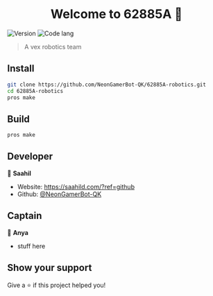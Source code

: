 <h1 align="center">
Welcome to 62885A 👋
</h1>
<p>
  <img alt="Version" src="https://img.shields.io/badge/version-0.0.1-blue.svg?cacheSeconds=2592000" />
  <img src="https://img.shields.io/badge/-c++-black?logo=c%2B%2B&style=social" alt="Code lang" />
</p>

> A vex robotics team

## Install

```sh
git clone https://github.com/NeonGamerBot-QK/62885A-robotics.git
cd 62885A-robotics
pros make
```

## Build

```sh
pros make
```

## Developer

👤 **Saahil**

* Website: <https://saahild.com/?ref=github>
* Github: [@NeonGamerBot-QK](https://github.com/NeonGamerBot-QK)

## Captain

👤 **Anya**

* stuff here

## Show your support

Give a ⭐️ if this project helped you!

<!-- ***
_This README was generated with ❤️ by [readme-md-generator](https://github.com/kefranabg/readme-md-generator)_ -->